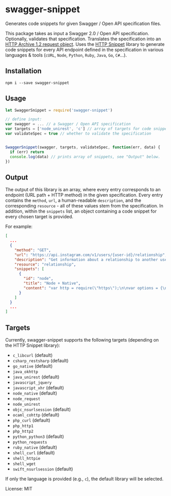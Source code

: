# swagger-snippet
Generates code snippets for given Swagger / Open API specification files.

This package takes as input a Swagger 2.0 / Open API specification. Optionally, validates that specification. Translates the specification into an [HTTP Archive 1.2 request object](http://www.softwareishard.com/blog/har-12-spec/#request). Uses the [HTTP Snippet](https://github.com/Mashape/httpsnippet) library to generate code snippets for every API endpoint defined in the specification in various languages & tools (`cURL`, `Node`, `Python`, `Ruby`, `Java`, `Go`, `C#`...).

## Installation

    npm i --save swagger-snippet


## Usage

```javascript
let SwaggerSnippet = require('swagger-snippet')

// define input:
var swagger = ... // a Swagger / Open API specification
var targets = ['node_unirest', 'c'] // array of targets for code snippets. See list below...
var validateSpec = true // whether to validate the specification


SwaggerSnippet(swagger, targets, validateSpec, function(err, data) {
  if (err) return
  console.log(data) // prints array of snippets, see "Output" below.
})
```

## Output
The output of this library is an array, where every entry corresponds to an endpoint (URL path + HTTP method) in the given specification. Every entry contains the `method`, `url`, a human-readable `description`, and the corresponding `resource` - all of these values stem from the specification. In addition, within the `snippets` list, an object containing a code snippet for every chosen target is provided.

For example:

```json
[
  ...
  {
    "method": "GET",
    "url": "https://api.instagram.com/v1/users/{user-id}/relationship",
    "description": "Get information about a relationship to another user.",
    "resource": "relationship",
    "snippets": [
      {
        "id": "node",
        "title": "Node + Native",
        "content": "var http = require(\"https\");\n\nvar options = {\n  \"method\": \"GET\",\n  \"hostname\": \"api.instagram.com\",\n  \"port\": null,\n  \"path\": \"/v1/users/%7Buser-id%7D/relationship\",\n  \"headers\": {\n    \"access_token\": \"REPLACE_KEY_VALUE\"\n  }\n};\n\nvar req = http.request(options, function (res) {\n  var chunks = [];\n\n  res.on(\"data\", function (chunk) {\n    chunks.push(chunk);\n  });\n\n  res.on(\"end\", function () {\n    var body = Buffer.concat(chunks);\n    console.log(body.toString());\n  });\n});\n\nreq.end();"
      }
    ]
  }
  ...
]
```

## Targets
Currently, swagger-snippet supports the following targets (depending on the HTTP Snippet library):

* `c_libcurl` (default)
* `csharp_restsharp` (default)
* `go_native` (default)
* `java_okhttp`
* `java_unirest` (default)
* `javascript_jquery`
* `javascript_xhr` (default)
* `node_native` (default)
* `node_request`
* `node_unirest`
* `objc_nsurlsession` (default)
* `ocaml_cohttp` (default)
* `php_curl` (default)
* `php_http1`
* `php_http2`
* `python_python3` (default)
* `python_requests`
* `ruby_native` (default)
* `shell_curl` (default)
* `shell_httpie`
* `shell_wget`
* `swift_nsurlsession` (default)

If only the language is provided (e.g., `c`), the default library will be selected.


License: MIT